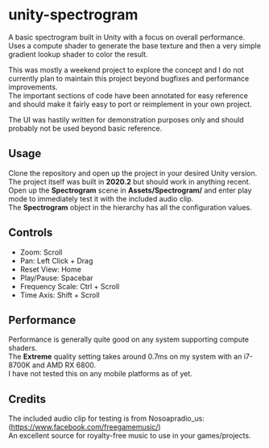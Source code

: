 # unity-spectrogram
A basic spectrogram built in Unity with a focus on overall performance.  
Uses a compute shader to generate the base texture and then a very simple gradient lookup shader to color the result.  

This was mostly a weekend project to explore the concept and I do not currently plan to maintain this project beyond bugfixes and performance improvements.  
The important sections of code have been annotated for easy reference and should make it fairly easy to port or reimplement in your own project.  

The UI was hastily written for demonstration purposes only and should probably not be used beyond basic reference.

## Usage
Clone the repository and open up the project in your desired Unity version.  
The project itself was built in **2020.2** but should work in anything recent.  
Open up the **Spectrogram** scene in **Assets/Spectrogram/** and enter play mode to immediately test it with the included audio clip.  
The **Spectrogram** object in the hierarchy has all the configuration values.

## Controls
- Zoom: Scroll
- Pan: Left Click + Drag
- Reset View: Home
- Play/Pause: Spacebar
- Frequency Scale: Ctrl + Scroll
- Time Axis: Shift + Scroll

## Performance
Performance is generally quite good on any system supporting compute shaders.  
The **Extreme** quality setting takes around 0.7ms on my system with an i7-8700K and AMD RX 6800.  
I have not tested this on any mobile platforms as of yet.

## Credits
The included audio clip for testing is from Nosoapradio_us: (https://www.facebook.com/freegamemusic/)  
An excellent source for royalty-free music to use in your games/projects.
